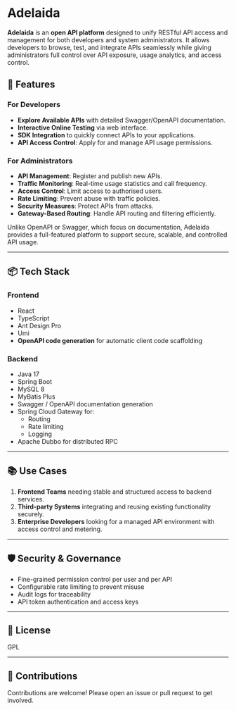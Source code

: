 # Adelaida

**Adelaida** is an **open API platform** designed to unify RESTful API access and management for both developers and system administrators. It allows developers to browse, test, and integrate APIs seamlessly while giving administrators full control over API exposure, usage analytics, and access control.

## 🚀 Features

### For Developers
- **Explore Available APIs** with detailed Swagger/OpenAPI documentation.
- **Interactive Online Testing** via web interface.
- **SDK Integration** to quickly connect APIs to your applications.
- **API Access Control**: Apply for and manage API usage permissions.

### For Administrators
- **API Management**: Register and publish new APIs.
- **Traffic Monitoring**: Real-time usage statistics and call frequency.
- **Access Control**: Limit access to authorised users.
- **Rate Limiting**: Prevent abuse with traffic policies.
- **Security Measures**: Protect APIs from attacks.
- **Gateway-Based Routing**: Handle API routing and filtering efficiently.

Unlike OpenAPI or Swagger, which focus on documentation, Adelaida provides a full-featured platform to support secure, scalable, and controlled API usage.

---

## 📦 Tech Stack

### Frontend
- React
- TypeScript
- Ant Design Pro
- Umi
- **OpenAPI code generation** for automatic client code scaffolding

### Backend
- Java 17
- Spring Boot
- MySQL 8
- MyBatis Plus
- Swagger / OpenAPI documentation generation
- Spring Cloud Gateway for:
  - Routing
  - Rate limiting
  - Logging
- Apache Dubbo for distributed RPC

---

## 📚 Use Cases

1. **Frontend Teams** needing stable and structured access to backend services.
2. **Third-party Systems** integrating and reusing existing functionality securely.
3. **Enterprise Developers** looking for a managed API environment with access control and metering.

---

## 🛡️ Security & Governance

- Fine-grained permission control per user and per API
- Configurable rate limiting to prevent misuse
- Audit logs for traceability
- API token authentication and access keys

---

## 📄 License

GPL

---

## 🤝 Contributions

Contributions are welcome! Please open an issue or pull request to get involved.
